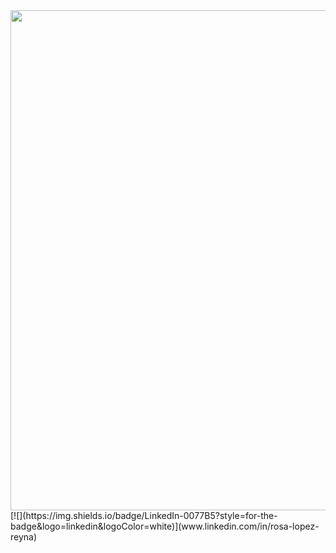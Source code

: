 <div id="header" align="center">
  <img decoding="async" src="https://github.com/noelianav91/noelianav91/blob/main/Banner%20Github.png" width="800"/>
</div>
[![](https://img.shields.io/badge/LinkedIn-0077B5?style=for-the-badge&logo=linkedin&logoColor=white)](www.linkedin.com/in/rosa-lopez-reyna)
<div id="badges" align="center">
<img decoding="async" src="https://visitor-badge-reloaded.herokuapp.com/badge?page_id=Reyna179.Reyna179&color=00cf00" alt=""/>
